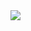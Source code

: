 <a href="https://adik1025.github.io/adi/" align="center">
  <img src="https://githubreadmestats-rho.vercel.app/api/top-langs/?username=anuraghazra&layout=compact&theme=dracula" />
</a>
